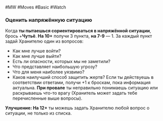 #MW #Moves #Basic #Watch 

### Оценить напряжённую ситуацию

Когда **ты пытаешься сориентироваться в напряжённой ситуации**, брось +**Чутьё**. 
**На 10+** получи 3 пункта, **на 7-9** — 1. 
За каждый пункт задай Хранителю один из вопросов: 
- Как мне лучше войти? 
- Как мне лучше выйти? 
- Есть ли опасности, которых мы не заметили? 
- Что представляет наибольшую угрозу? 
- Что для меня наиболее уязвимо? 
- Каков наилучший способ защитить жертв? 
Если ты действуешь в соответствии ответами, получи +1 к броскам, пока информация актуальна. 
**При провале** ты неправильно понимаешь ситуацию или раскрываешь что-то врагу (Хранитель может задать тебе перечисленные выше вопросы). 

**Улучшение: На 12+** ты можешь задать Хранителю любой вопрос о ситуации, не только из списка.